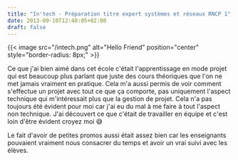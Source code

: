 ```yaml
---
title: "In'tech - Préparation titre expert systèmes et réseaux RNCP 1"
date: 2013-09-10T12:40:05+02:00
draft: false
---
```

{{< image src="/intech.png" alt="Hello Friend" position="center" style="border-radius: 8px;" >}}

Ce que j'ai bien aimé dans cet école c'était l'apprentissage en mode projet qui est beaucoup plus parlant que juste des cours théoriques que l'on ne met jamais vraiment en pratique. Cela m'a aussi permis de voir comment s'effectue un projet avec tout ce que ça comporte, pas uniquement l'aspect technique qui m'intéressait plus que la gestion de projet. Cela n'a pas toujours été évident pour moi car j'ai eu du mal à me faire à tout l'aspect non technique. J'ai découvert ce que c'était de travailler en équipe et c'est loin d'être évident croyez moi 😅

Le fait d'avoir de petites promos aussi était assez bien car les enseignants pouvaient vraiment nous consacrer du temps et avoir un vrai suivi avec les élèves.
